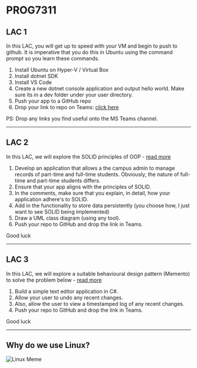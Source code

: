 # PROG7311
## LAC 1
In this LAC, you will get up to speed with your VM and begin to push to github. It is imperative that you do this in Ubuntu using the command prompt so you learn these commands.

1. Install Ubuntu on Hyper-V / Virtual Box
2. Install dotnet SDK
3. Install VS Code
4. Create a new dotnet console application and output hello world. Make sure its in a dev folder under your user directory.
5. Push your app to a GitHub repo
6. Drop your link to repo on Teams: [click here](https://teams.microsoft.com/l/message/19:7214ac4ba633433a88a5ee442d21d858@thread.skype/1615237522096?tenantId=f9532eb8-24b1-426f-903f-b29118b56657&groupId=59b7471e-0f02-4466-b053-9b278872c35a&parentMessageId=1615237522096&teamName=VC_DN_BCAD3&channelName=PROG7311%20G1&createdTime=1615237522096)

PS: Drop any links you find useful onto the MS Teams channel.

---
## LAC 2
In this LAC, we will explore the SOLID principles of OOP - [read more](https://programmingwithmosh.com/javascript/solid-5-principles-of-object-oriented-design-every-developer-must-learn/)

1. Develop an application that allows a the campus admin to manage records of part-time and full-time students. Obviously, the nature of full-time and part-time students differs.
2. Ensure that your app aligns with the principles of SOLID.
3. In the comments, make sure that you explain, in detail, how your application adhere's to SOLID.
4. Add in the functionality to store data persistently (you choose how, I just want to see SOLID being implemented)
5. Draw a UML class diagram (using any tool).
6. Push your repo to GitHub and drop the link in Teams.

Good luck

---

## LAC 3
In this LAC, we will explore a suitable behavioural design pattern (Memento) to solve the problem below - [read more](https://refactoring.guru/design-patterns/behavioral-patterns)

1. Build a simple text editor application in C#.
2. Allow your user to undo any recent changes.
3. Also, allow the user to view a timestamped log of any recent changes.
4. Push your repo to GitHub and drop the link in Teams.

Good luck

---

## Why do we use Linux?

![Linux Meme](https://i.pinimg.com/736x/84/3b/2b/843b2ba83fed85212f1e027db72bd7ef.jpg)
